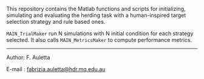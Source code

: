 This repository contains the Matlab functions and scripts for initializing, simulating and evaluating the herding task with a human-inspired target selection strategy and rule based ones. 


`MAIN_TrialMaker` run N simulations with N initial condition for each strategy selected. It also calls `MAIN_MetricsMaker` to compute performance metrics. 

------------------------------------------------------------------------------------------
Author: F. Auletta

E-mail : fabrizia.auletta@hdr.mq.edu.au

